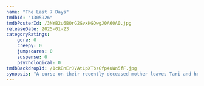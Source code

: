 ```yaml
---
name: "The Last 7 Days"
tmdbId: "1305926"
tmdbPosterId: /3NYB2u6BOrG2GvxKGOwgJ0A60A0.jpg
releaseDate: 2025-01-23
categoryRatings:
    gore: 0
    creepy: 0
    jumpscares: 0
    suspense: 0
    psychological: 0
tmdbBackdropId: /1cRBnErJVAtLpXTbsGfp4uWn5fF.jpg
synopsis: "A curse on their recently deceased mother leaves Tari and her brother Kadar with only seven days to free her soul and protect their family from darkness."
---
```

